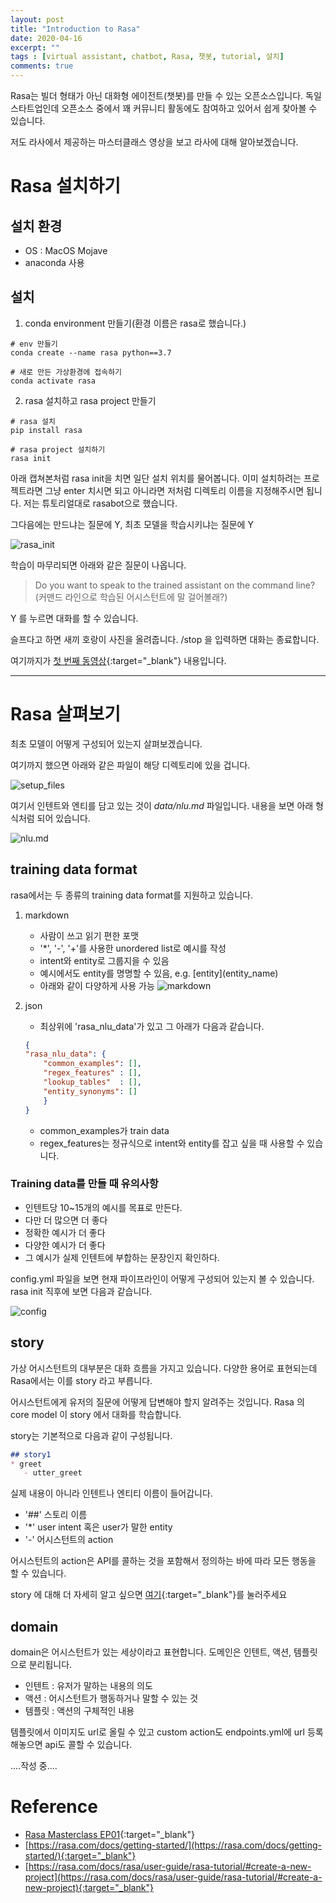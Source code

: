 ```yaml
---
layout: post
title: "Introduction to Rasa"
date: 2020-04-16
excerpt: ""
tags : [virtual assistant, chatbot, Rasa, 챗봇, tutorial, 설치]
comments: true
---
```


Rasa는 빌더 형태가 아닌 대화형 에이전트(챗봇)를 만들 수 있는 오픈소스입니다. 독일 스타트업인데 오픈소스 중에서
꽤 커뮤니티 활동에도 참여하고 있어서 쉽게 찾아볼 수 있습니다.

저도 라사에서 제공하는 마스터클래스 영상을 보고 라사에 대해 알아보겠습니다.

# Rasa 설치하기

## 설치 환경

* OS :  MacOS Mojave
* anaconda 사용

## 설치

1. conda environment 만들기(환경 이름은 rasa로 했습니다.)

```
# env 만들기
conda create --name rasa python==3.7

# 새로 만든 가상환경에 접속하기
conda activate rasa
```

2. rasa 설치하고 rasa project 만들기

```
# rasa 설치
pip install rasa

# rasa project 설치하기
rasa init
```

아래 캡쳐본처럼 rasa init을 치면 일단 설치 위치를 물어봅니다.
이미 설치하려는 프로젝트라면 그냥 enter 치시면 되고 아니라면 저처럼 디렉토리 이름을 지정해주시면 됩니다.
저는 튜토리얼대로 rasabot으로 했습니다.

그다음에는 만드냐는 질문에 Y,
최초 모델을 학습시키냐는 질문에 Y

![rasa_init](../assets/img/post/20200416-rasa/rasa_init.png)

학습이 마무리되면 아래와 같은 질문이 나옵니다.
> Do you want to speak to the trained assistant on the command line?
> (커맨드 라인으로 학습된 어시스턴트에 말 걸어볼래?)

Y 를 누르면 대화를 할 수 있습니다.

슬프다고 하면 새끼 호랑이 사진을 올려줍니다. 
/stop 을 입력하면 대화는 종료합니다.

여기까지가 [첫 번째 동영상](https://youtu.be/-F6h43DRpcU){:target="_blank"} 내용입니다.

---

# Rasa 살펴보기

최초 모델이 어떻게 구성되어 있는지 살펴보겠습니다.

여기까지 했으면 아래와 같은 파일이 해당 디렉토리에 있을 겁니다.

![setup_files](../assets/img/post/20200416-rasa/setupfiles.png)

여기서 인텐트와 엔티를 담고 있는 것이 *data/nlu.md* 파일입니다.
내용을 보면 아래 형식처럼 되어 있습니다.

![nlu.md](../assets/img/post/20200416-rasa/intent.png)

## training data format

rasa에서는 두 종류의 training data format를 지원하고 있습니다.

1. markdown
    * 사람이 쓰고 읽기 편한 포맷
    * '*', '-', '+'를 사용한 unordered list로 예시를 작성
    * intent와 entity로 그룹지을 수 있음 
    * 예시에서도 entity를 명명할 수 있음, e.g. \[entity\](entity_name)
    * 아래와 같이 다양하게 사용 가능
    ![markdown](../assets/img/post/20200416-rasa/dataformat_markdown.png)
    
2. json
    * 최상위에 'rasa_nlu_data'가 있고 그 아래가 다음과 같습니다.
    ```json
   {
    "rasa_nlu_data": {
        "common_examples": [],
        "regex_features" : [],
        "lookup_tables"  : [],
        "entity_synonyms": []
        }
    }
    ```
   * common_examples가 train data
   * regex_features는 정규식으로 intent와 entity를 잡고 싶을 때 사용할 수 있습니다.

### Training data를 만들 때 유의사항
* 인텐트당 10~15개의 예시를 목표로 만든다.
* 다만 더 많으면 더 좋다
* 정확한 예시가 더 좋다
* 다양한 예시가 더 좋다
* 그 예시가 실제 인텐트에 부합하는 문장인지 확인하다.

config.yml 파일을 보면 현재 파이프라인이 어떻게 구성되어 있는지 볼 수 있습니다.
rasa init 직후에 보면 다음과 같습니다.

![config](../assets/img/post/20200416-rasa/config.png)


## story

가상 어시스턴트의 대부분은 대화 흐름을 가지고 있습니다. 다양한 용어로 표현되는데 
Rasa에서는 이를 story 라고 부릅니다.

어시스턴트에게 유저의 질문에 어떻게 답변해야 할지 알려주는 것입니다.
Rasa 의 core model 이 story 에서 대화를 학습합니다.

story는 기본적으로 다음과 같이 구성됩니다.

```markdown
## story1
* greet
   - utter_greet
```

실제 내용이 아니라 인텐트나 엔티티 이름이 들어갑니다.
* '##' 스토리 이름
* '*' user intent 혹은 user가 말한 entity
* '-' 어시스턴트의 action

어시스턴트의 action은 API를 콜하는 것을 포함해서 정의하는 바에 따라 모든 행동을 할 수 있습니다.

story 에 대해 더 자세히 알고 싶으면 [여기](https://rasa.com/docs/rasa/core/stories/#stories){:target="_blank"}를 눌러주세요


## domain

domain은 어시스턴트가 있는 세상이라고 표현합니다. 도메인은 인텐트, 액션, 템플릿으로 분리됩니다.
* 인텐트 : 유저가 말하는 내용의 의도
* 액션 : 어시스턴트가 행동하거나 말할 수 있는 것
* 템플릿 : 액션의 구체적인 내용

템플릿에서 이미지도 url로 올릴 수 있고 custom action도 endpoints.yml에 url 등록해놓으면 api도 콜할 수 있습니다.

....작성 중....

# Reference

* [Rasa Masterclass EP01](https://youtu.be/-F6h43DRpcU){:target="_blank"}
* [https://rasa.com/docs/getting-started/](https://rasa.com/docs/getting-started/){:target="_blank"}
* [https://rasa.com/docs/rasa/user-guide/rasa-tutorial/#create-a-new-project](https://rasa.com/docs/rasa/user-guide/rasa-tutorial/#create-a-new-project){:target="_blank"}
